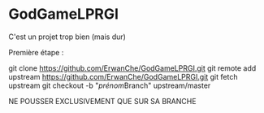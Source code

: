 # GodGameLPRGI
C'est un projet trop bien (mais dur)

Première étape :

git clone https://github.com/ErwanChe/GodGameLPRGI.git
git remote add upstream https://github.com/ErwanChe/GodGameLPRGI.git
git fetch upstream
git checkout -b "*prénom*Branch" upstream/master

NE POUSSER EXCLUSIVEMENT QUE SUR SA BRANCHE
